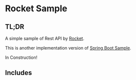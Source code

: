 # Rocket Sample

## TL;DR

A simple sample of Rest API by [Rocket](https://rocket.rs).

This is another implementation version of [Spring Boot Sample](https://github.com/retheviper/springbootsample).

In Construction!

## Includes


